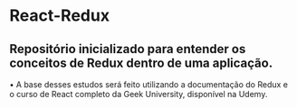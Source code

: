 # React-Redux

## Repositório inicializado para entender os conceitos de Redux dentro de uma aplicação.

• A base desses estudos será feito utilizando a documentação do Redux e o curso de React completo da Geek University, disponível na Udemy.
